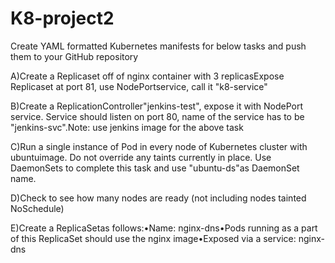 # K8-project2
Create YAML formatted Kubernetes manifests for below tasks and push them to your GitHub repository

A)Create a Replicaset off of nginx container with 3 replicasExpose Replicaset at port 81, use NodePortservice, call it "k8-service"

B)Create a ReplicationController"jenkins-test", expose it with NodePort service. Service should listen on port 80, name of the service has to be "jenkins-svc".Note: use jenkins image for the above task

C)Run a single instance of Pod in every node of Kubernetes cluster with ubuntuimage. Do not override any taints currently in place. Use DaemonSets to complete this task and use "ubuntu-ds"as DaemonSet name.

D)Check to see how many nodes are ready (not including nodes tainted NoSchedule)

E)Create a ReplicaSetas follows:•Name: nginx-dns•Pods running as a part of this ReplicaSet should use the nginx image•Exposed via a service: nginx-dns
